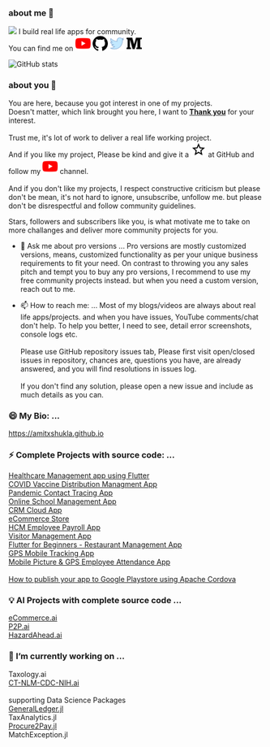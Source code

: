 ### about me 👋
<!--
**AmitXShukla/AmitXShukla** is a ✨ _special_ ✨ repository because its `README.md` (this file) appears on your GitHub profile.

Here are some ideas to get you started:

- 🔭 I’m currently working on ...
- 🌱 I’m currently learning ...
- 👯 I’m looking to collaborate on ...
- 🤔 I’m looking for help with ...
- 💬 Ask me about ...
- 📫 How to reach me: ...
- 😄 Pronouns: ...
- ⚡ Fun fact: ...
-->
<img src="https://avatars3.githubusercontent.com/u/20031132?s=460&u=0dd69a65cc13bf4f75c133a78938695f5379584b&v=4" width="20px"> I build real life apps for community.<br/>
You can find me on 
[<img src="https://raw.githubusercontent.com/AmitXShukla/AmitXShukla.github.io/master/assets/icons/youtube.svg" width="30px" height="30px">](https://youtube.com/amitshukla_ai)
[<img src="https://raw.githubusercontent.com/AmitXShukla/AmitXShukla.github.io/master/assets/icons/github.svg" width="30px" height="30px">](https://amitxshukla.github.io/aboutus)
[<img src="https://raw.githubusercontent.com/AmitXShukla/AmitXShukla.github.io/master/assets/icons/twitter_2.svg" width="30px" height="30px">](https://twitter.com/ashuklax)
[<img src="https://raw.githubusercontent.com/AmitXShukla/AmitXShukla.github.io/master/assets/icons/medium.svg" width="30px" height="30px">](https://amit-shukla.medium.com/)

![GitHub stats](https://github-readme-stats.vercel.app/api?username=AmitXShukla&show_icons=true)

### about you 👯
You are here, because you got interest in one of my projects.<br/>
Doesn't matter, which link brought you here, I want to <b><u>Thank you</u></b> for your interest.<br/><br/>
Trust me, it's lot of work to deliver a real life working project.<br>
And if you like my project, Please be kind and give it a [<img src="https://raw.githubusercontent.com/AmitXShukla/AmitXShukla.github.io/master/assets/icons/star.svg" width="30px" height="30px">](https://amitxshukla.github.io/aboutus) at GitHub and follow my [<img src="https://raw.githubusercontent.com/AmitXShukla/AmitXShukla.github.io/master/assets/icons/youtube.svg" width="30px" height="30px">](https://youtube.com/amitshukla_ai) channel.
<br/><br/>
And if you don't like my projects, I respect constructive criticism but please don't be mean, it's not hard to ignore, unsubscribe, unfollow me.
but please don't be disrespectful and follow community guidelines.

Stars, followers and subscribers like you, is what motivate me to take on more challanges and deliver more community projects for you.

- 💬 Ask me about pro versions ...
Pro versions are mostly customized versions, means, customized functionality as per your unique business requirements to fit your need.
On contrast to throwing you any sales pitch and tempt you to buy any pro versions, I recommend to use my free community projects instead.
but when you need a custom version, reach out to me.

- 📫 How to reach me: ...
Most of my blogs/videos are always about real life apps/projects.
and when you have issues, YouTube comments/chat don't help.
To help you better, I need to see, detail error screenshots, console logs etc.<br/><br/>
Please use GitHub repository issues tab, Please first visit open/closed issues in repository, chances are, questions you have, are already answered, and you will find resolutions in issues log.<br/><br/>
If you don't find any solution, please open a new issue and include as much details as you can.

### 😄 My Bio: ...
<A href="https://amitxshukla.github.io/aboutus">https://amitxshukla.github.io</a><br/>

### ⚡ Complete Projects with source code: ...
<!--
<g-emoji class="g-emoji" alias="seedling" fallback-src="https://github.githubassets.com/images/icons/emoji/unicode/1f331.png">🌱</g-emoji> <b>Bestsellers:</b><br/>
-->
<a href="https://github.com/AmitXShukla/Healthcare-Management-App-Flutter_Firebase">Healthcare Management app using Flutter</a><br/>
<a href="https://github.com/AmitXShukla/Covid-Vaccine-Distribution-Management-App">COVID Vaccine Distribution Managment App</a><br/>
<a href="https://github.com/AmitXShukla/Pandemic-Contact-Tracing-App">Pandemic Contact Tracing App</a><br/>
<A href="https://github.com/AmitXShukla/Online-School-Management-App-Angular-Firebase">Online School Management App</a><br/>
<A href="https://github.com/AmitXShukla/ERP-Apps-CRM-Cloud-Angular_Firebase">CRM Cloud App</a><br/>
<A href="https://github.com/AmitXShukla/Online-Shop-eCommerce-App-Angular-6-Firebase">eCommerce Store</a><br/>
<A href="https://github.com/AmitXShukla/Employee-Payroll-Salary-App-Angular-6-MEAN-Stack">HCM Employee Payroll App</a><br/>
<A href="https://github.com/AmitXShukla/Visitor-Management-App">Visitor Management App</a><br/>
<A href="https://github.com/AmitXShukla/Flutter-for-Beginners">Flutter for Beginners - Restaurant Management App</a><br/>
<A href="https://github.com/AmitXShukla/GPS-Mobile-Tracking-App">GPS Mobile Tracking App</a><br/>
<A href="https://github.com/AmitXShukla/Mobile-Picture-GPS-Tracking-Attendance-APP">Mobile Picture & GPS Employee Attendance App</a><br/><br/>
<A href="https://github.com/AmitXShukla/Angular-Cordova-Google-PlayStore-Publish">How to publish your app to Google Playstore using Apache Cordova</a><br/>

### 💡 AI Projects with complete source code ...<br/>
<a href="https://github.com/AmitXShukla/eCommerce.ai">eCommerce.ai</a><br/>
<a href="https://github.com/AmitXShukla/P2P.ai">P2P.ai</a><br/>
<a href="https://github.com/AmitXShukla/HazardAhead.ai">HazardAhead.ai</a><br/>

### 🔭 I’m currently working on ...<br/>
Taxology.ai<br/>
<a href="https://github.com/AmitXShukla/CT-NLM-CDC-NIH.ai">CT-NLM-CDC-NIH.ai</a><br/><br/>
supporting Data Science Packages <br/>
<a href="https://github.com/AmitXShukla/GeneralLedger.jl">GeneralLedger.jl</a><br/>
TaxAnalytics.jl<br/>
<a href="https://github.com/AmitXShukla/P2P.jl">Procure2Pay.jl</a><br/>
MatchException.jl
